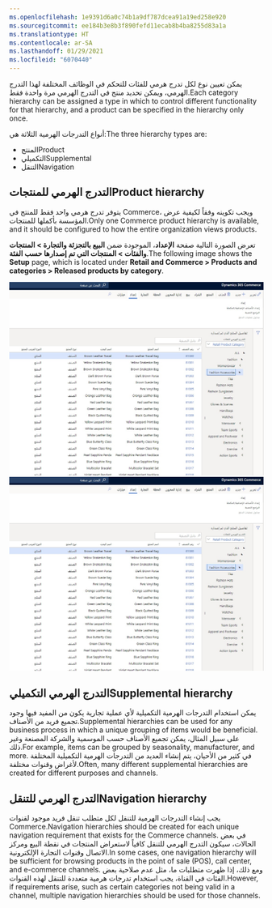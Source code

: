 ```yaml
---
ms.openlocfilehash: 1e9391d6a0c74b1a9df787dcea91a19ed258e920
ms.sourcegitcommit: ee184b3e8b3f890fefd11ecab8b4ba8255d83a1a
ms.translationtype: HT
ms.contentlocale: ar-SA
ms.lasthandoff: 01/29/2021
ms.locfileid: "6070440"
---
```

<span data-ttu-id="352c6-101">يمكن تعيين نوع لكل تدرج هرمي للفئات للتحكم في الوظائف المختلفة لهذا التدرج الهرمي، ويمكن تحديد منتج في التدرج الهرمي مرة واحدة فقط.</span><span class="sxs-lookup"><span data-stu-id="352c6-101">Each category hierarchy can be assigned a type in which to control different functionality for that hierarchy, and a product can be specified in the hierarchy only once.</span></span> 

<span data-ttu-id="352c6-102">أنواع التدرجات الهرمية الثلاثة هي:</span><span class="sxs-lookup"><span data-stu-id="352c6-102">The three hierarchy types are:</span></span> 

- <span data-ttu-id="352c6-103">المنتج</span><span class="sxs-lookup"><span data-stu-id="352c6-103">Product</span></span>
- <span data-ttu-id="352c6-104">التكميلي</span><span class="sxs-lookup"><span data-stu-id="352c6-104">Supplemental</span></span>
- <span data-ttu-id="352c6-105">التنقل</span><span class="sxs-lookup"><span data-stu-id="352c6-105">Navigation</span></span>

## <a name="product-hierarchy"></a><span data-ttu-id="352c6-106">التدرج الهرمي للمنتجات</span><span class="sxs-lookup"><span data-stu-id="352c6-106">Product hierarchy</span></span>
<span data-ttu-id="352c6-107">يتوفر تدرج هرمي واحد فقط للمنتج في Commerce، ويجب تكوينه وفقاً لكيفية عرض المؤسسة بأكملها للمنتجات.</span><span class="sxs-lookup"><span data-stu-id="352c6-107">Only one Commerce product hierarchy is available, and it should be configured to how the entire organization views products.</span></span> 

<span data-ttu-id="352c6-108">تعرض الصورة التالية صفحة **الإعداد**، الموجودة ضمن **البيع بالتجزئة والتجارة > المنتجات والفئات > المنتجات التي تم إصدارها حسب الفئة**.</span><span class="sxs-lookup"><span data-stu-id="352c6-108">The following image shows the **Setup** page, which is located under **Retail and Commerce > Products and categories > Released products by category**.</span></span>

<span data-ttu-id="352c6-109">[ ![لقطة شاشة لصفحة إعداد المنتجات التي تم إصدارها في Dynamics 365 Commerce.](../media/setup-page-ss.jpg) ](../media/setup-page-ss.jpg#lightbox)</span><span class="sxs-lookup"><span data-stu-id="352c6-109">[ ![Screenshot of the Released products Setup page in Dynamics 365 Commerce.](../media/setup-page-ss.jpg) ](../media/setup-page-ss.jpg#lightbox)</span></span>

## <a name="supplemental-hierarchy"></a><span data-ttu-id="352c6-110">التدرج الهرمي التكميلي</span><span class="sxs-lookup"><span data-stu-id="352c6-110">Supplemental hierarchy</span></span> 
<span data-ttu-id="352c6-111">يمكن استخدام التدرجات الهرمية التكميلية لأي عملية تجارية يكون من المفيد فيها وجود تجميع فريد من الأصناف.</span><span class="sxs-lookup"><span data-stu-id="352c6-111">Supplemental hierarchies can be used for any business process in which a unique grouping of items would be beneficial.</span></span> <span data-ttu-id="352c6-112">على سبيل المثال، يمكن تجميع الأصناف حسب الموسمية والشركة المصنعة وغير ذلك.</span><span class="sxs-lookup"><span data-stu-id="352c6-112">For example, items can be grouped by seasonality, manufacturer, and more.</span></span> <span data-ttu-id="352c6-113">في كثير من الأحيان، يتم إنشاء العديد من التدرجات الهرمية التكميلية المختلفة لأغراض وقنوات مختلفة.</span><span class="sxs-lookup"><span data-stu-id="352c6-113">Often, many different supplemental hierarchies are created for different purposes and channels.</span></span>  

## <a name="navigation-hierarchy"></a><span data-ttu-id="352c6-114">التدرج الهرمي للتنقل‬</span><span class="sxs-lookup"><span data-stu-id="352c6-114">Navigation hierarchy</span></span> 
<span data-ttu-id="352c6-115">يجب إنشاء التدرجات الهرمية للتنقل لكل متطلب تنقل فريد موجود لقنوات Commerce.</span><span class="sxs-lookup"><span data-stu-id="352c6-115">Navigation hierarchies should be created for each unique navigation requirement that exists for the Commerce channels.</span></span> <span data-ttu-id="352c6-116">في بعض الحالات، سيكون التدرج الهرمي للتنقل كافياً لاستعراض المنتجات في نقطة البيع ومركز الاتصال وقنوات التجارة الإلكترونية.</span><span class="sxs-lookup"><span data-stu-id="352c6-116">In some cases, one navigation hierarchy will be sufficient for browsing products in the point of sale (POS), call center, and e-commerce channels.</span></span> <span data-ttu-id="352c6-117">ومع ذلك، إذا ظهرت متطلبات ما، مثل عدم صلاحية بعض الفئات في القناة، يجب استخدام تدرجات هرمية متعددة للتنقل لهذه القنوات.</span><span class="sxs-lookup"><span data-stu-id="352c6-117">However, if requirements arise, such as certain categories not being valid in a channel, multiple navigation hierarchies should be used for those channels.</span></span>

